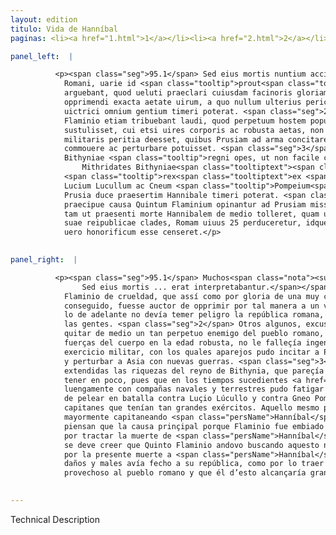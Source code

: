 ```yaml
---
layout: edition
titulo: Vida de Hanníbal
paginas: <li><a href="1.html">1</a></li><li><a href="2.html">2</a></li><li><a href="3.html">3</a></li><li><a href="4.html">4</a></li><li><a href="5.html">5</a></li><li><a href="6.html">6</a></li><li><a href="7.html">7</a></li><li><a href="8.html">8</a></li><li><a href="9.html">9</a></li><li><a href="10.html">10</a></li><li><a href="11.html">11</a></li><li><a href="12.html">12</a></li><li><a href="13.html">13</a></li><li><a href="14.html">14</a></li><li><a href="15.html">15</a></li><li><a href="16.html">16</a></li><li><a href="17.html">17</a></li><li><a href="18.html">18</a></li><li><a href="19.html">19</a></li><li><a href="20.html">20</a></li><li><a href="21.html">21</a></li><li><a href="22.html">22</a></li><li><a href="23.html">23</a></li><li><a href="24.html">24</a></li><li><a href="25.html">25</a></li><li><a href="26.html">26</a></li><li><a href="27.html">27</a></li><li><a href="28.html">28</a></li><li><a href="29.html">29</a></li><li><a href="30.html">30</a></li><li><a href="31.html">31</a></li><li><a href="32.html">32</a></li><li><a href="33.html">33</a></li><li><a href="34.html">34</a></li><li><a href="35.html">35</a></li><li><a href="36.html">36</a></li><li><a href="37.html">37</a></li><li><a href="38.html">38</a></li><li><a href="39.html">39</a></li><li><a href="40.html">40</a></li><li><a href="41.html">41</a></li><li><a href="42.html">42</a></li><li><a href="43.html">43</a></li><li><a href="44.html">44</a></li><li><a href="45.html">45</a></li><li><a href="46.html">46</a></li><li><a href="47.html">47</a></li><li><a href="48.html">48</a></li><li><a href="49.html">49</a></li><li><a href="50.html">50</a></li><li><a href="51.html">51</a></li><li><a href="52.html">52</a></li><li><a href="53.html">53</a></li><li><a href="54.html">54</a></li><li><a href="55.html">55</a></li><li><a href="56.html">56</a></li><li><a href="57.html">57</a></li><li><a href="58.html">58</a></li><li><a href="59.html">59</a></li><li><a href="60.html">60</a></li><li><a href="61.html">61</a></li><li><a href="62.html">62</a></li><li><a href="63.html">63</a></li><li><a href="64.html">64</a></li><li><a href="65.html">65</a></li><li><a href="66.html">66</a></li><li><a href="67.html">67</a></li><li><a href="68.html">68</a></li><li><a href="69.html">69</a></li><li><a href="70.html">70</a></li><li><a href="71.html">71</a></li><li><a href="72.html">72</a></li><li><a href="73.html">73</a></li><li><a href="74.html">74</a></li><li><a href="75.html">75</a></li><li><a href="76.html">76</a></li><li><a href="77.html">77</a></li><li><a href="78.html">78</a></li><li><a href="79.html">79</a></li><li><a href="80.html">80</a></li><li><a href="81.html">81</a></li><li><a href="82.html">82</a></li><li><a href="83.html">83</a></li><li><a href="84.html">84</a></li><li><a href="85.html">85</a></li><li><a href="86.html">86</a></li><li><a href="87.html">87</a></li><li><a href="88.html">88</a></li><li><a href="89.html">89</a></li><li><a href="90.html">90</a></li><li><a href="91.html">91</a></li><li><a href="92.html">92</a></li><li><a href="93.html">93</a></li><li><a href="94.html">94</a></li><li><a href="95.html">95</a></li><li><a href="96.html">96</a></li>

panel_left:  |

          <p><span class="seg">95.1</span> Sed eius mortis nuntium accipientes
            Romani, uarie id <span class="tooltip">prout<span class="tooltiptext">pro ut <span class="siglas">F</span> </span></span> cuiusque ingenium erat interpretabantur. Plaerique Flaminium crudelitatis
            arguebant, quod ueluti praeclari cuiusdam facinoris gloriam adepturus auctor extitisset
            opprimendi exacta aetate uirum, a quo nullum ulterius periculum reipublicae iam prope
            uictrici omnium gentium timeri poterat. <span class="seg">2</span> Quidam uero factum excusantes,
            Flaminio etiam tribuebant laudi, quod perpetuum hostem populi Romani de medio
            sustulisset, cui etsi uires corporis ac robusta aetas, non tamen ingenium consilium rei
            militaris peritia deesset, quibus Prusiam ad arma concitare, Asiamque nouis bellis
            commouere ac perturbare potuisset. <span class="seg">3</span> Erant enim per id tempus ita amplae
            Bithyniae <span class="tooltip">regni opes, ut non facile contendendae uiderentur. Nam posteris temporibus
                Mithridates Bithyniae<span class="tooltiptext"><span class="om"><i>om. </i></span> <span class="siglas">G</span> </span></span>
            <span class="tooltip">rex<span class="tooltiptext">ex <span class="siglas">G</span> </span></span> diu naualibis terrestribusque copiis populum Romanum fatigauit, aduersusque
            Lucium Lucullum ac Cneum <span class="tooltip">Pompeium<span class="tooltiptext">Pompeum <span class="siglas">P U</span> </span></span> praestantissimos imperatores cum magnis exercitibus in acie stetit. Idem a rege
            Prusia duce praesertim Hannibale timeri poterat. <span class="seg">4</span> Quare nonnulli ea
            praecipue causa Quintum Flaminium opinantur ad Prusiam missum esse legatum, ut <span class="tooltip">Hannibalis necem<span class="tooltiptext">de Anibalis nece <span class="siglas">M R S U</span> de Hanibalis nece <span class="siglas">F N P W</span> Hannibalis nece <span class="siglas">E r s</span> </span></span> secretis consiliis agitaret. Verum credere libet hoc quaesitum esse a Quinto non
            tam ut praesenti morte Hannibalem de medio tolleret, quam ut homo qui tot inflixerat
            suae reipublicae clades, Romam uiuus 25 perduceretur, idque populo Romano utile, sibi
            uero honorificum esse censeret.</p>
        

panel_right:  |

          <p><span class="seg">95.1</span> Muchos<span class="nota"><sup>36</sup><span class="texto_nota">P. omite
                Sed eius mortis ... erat interpretabantur.</span></span> reprehendían a
            Flaminio de crueldad, que assí como por gloria de una muy clara fazaña que oviesse
            conseguido, fuesse auctor de opprimir por tal manera a un varón tan anciano, de quien en
            lo de adelante no devía temer peligro la república romana, ya quasi vencedora de todas
            las gentes. <span class="seg">2</span> Otros algunos, excusando lo fecho, aun loavan a Flaminio en
            quitar de medio un tan perpetuo enemigo del pueblo romano, pues que, si le faltavan las
            fuerças del cuerpo en la edad robusta, no le falleçía ingenio y consejo y enseñança del
            exercicio militar, con los quales aparejos pudo incitar a Prusia a las armas y commover
            y perturbar a Asia con nuevas guerras. <span class="seg">3</span> Ca por el mesmo tiempo eran tan
            extendidas las riquezas del reyno de Bithynia, que pareçía no se dever assí ligeramente
            tener en poco, pues que en los tiempos sucedientes <a href="../public/images/1491/181v.png" target="new"><img class="facs" src="{site.url}/Vitae/public/images/facs_icon.jpg"/></a>[181v,a] Mithridates, rey de Bithynia,
            luengamente con compañas navales y terrestres pudo fatigar al pueblo romano y ovo osadía
            de pelear en batalla contra Luçio Lúcullo y contra Gneo Pompeyo, tan prinçipales
            capitanes que tenían tan grandes exércitos. Aquello mesmo podieran temer del rey Prusia,
            mayormente capitaneando <span class="persName">Hanníbal</span>. <span class="seg">4</span> Assí que algunos
            piensan que la causa prinçipal porque Flaminio fue embiado embaxador al rey Prusia, fue
            por tractar la muerte de <span class="persName">Hanníbal</span> con secretos consejos. Con todo,
            se deve creer que Quinto Flaminio andovo buscando aquesto no tanto por quitar de medio
            por la presente muerte a <span class="persName">Hanníbal</span>, como a ombre que tan grandes
            daños y males avía fecho a su república, como por lo traer bivo a Roma, estimándose
            provechoso al pueblo romano y que él d’esto alcançaría grande honra.</p>
        

---
```


Technical Description 